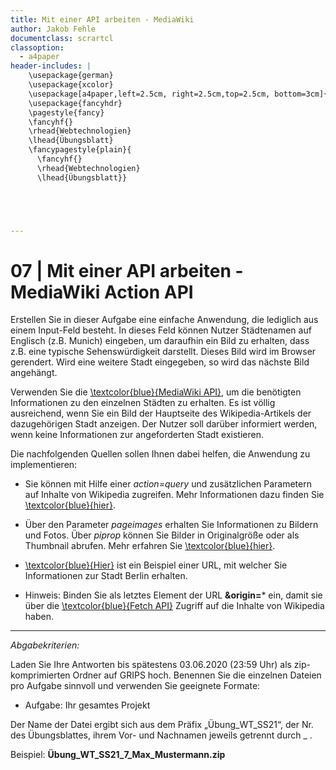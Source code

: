 ```yaml
---
title: Mit einer API arbeiten - MediaWiki
author: Jakob Fehle
documentclass: scrartcl
classoption:
  - a4paper
header-includes: |
    \usepackage{german} 
	\usepackage{xcolor}
    \usepackage[a4paper,left=2.5cm, right=2.5cm,top=2.5cm, bottom=3cm]{geometry}
    \usepackage{fancyhdr}
    \pagestyle{fancy}
    \fancyhf{}
    \rhead{Webtechnologien}
    \lhead{Übungsblatt}
    \fancypagestyle{plain}{
      \fancyhf{}
      \rhead{Webtechnologien}
      \lhead{Übungsblatt}}





---
```



# 07 | Mit einer API arbeiten - MediaWiki Action API

Erstellen Sie in dieser Aufgabe eine einfache Anwendung, die lediglich aus einem Input-Feld besteht. In dieses Feld können Nutzer Städtenamen auf Englisch (z.B. Munich) eingeben, um daraufhin ein Bild zu erhalten, dass z.B. eine typische Sehenswürdigkeit darstellt. Dieses Bild wird im Browser gerendert. Wird eine weitere Stadt eingegeben, so wird das nächste Bild angehängt.

Verwenden Sie die  [\textcolor{blue}{MediaWiki API}](https://www.mediawiki.org/wiki/API:Main_page), um die benötigten Informationen zu den einzelnen Städten zu erhalten. Es ist völlig ausreichend, wenn Sie ein Bild der Hauptseite des Wikipedia-Artikels der dazugehörigen Stadt anzeigen. Der Nutzer soll darüber informiert werden, wenn keine Informationen zur angeforderten Stadt existieren.

Die nachfolgenden Quellen sollen Ihnen dabei helfen, die Anwendung zu implementieren:

- Sie können mit Hilfe einer *action=query* und zusätzlichen Parametern auf Inhalte von Wikipedia zugreifen. Mehr Informationen dazu finden Sie [\textcolor{blue}{hier}](https://www.mediawiki.org/w/api.php?action=help&modules=query).

- Über den Parameter _pageimages_ erhalten Sie Informationen zu Bildern und Fotos. Über _piprop_ können Sie Bilder in Originalgröße oder als Thumbnail abrufen. Mehr erfahren Sie [\textcolor{blue}{hier}](https://www.mediawiki.org/wiki/Extension:PageImages).

- [\textcolor{blue}{Hier}](https://en.wikipedia.org/w/api.php?action=query&titles=Berlin&format=json&indexpageids&prop=images&prop=pageimages&piprop=original) ist ein Beispiel einer URL, mit welcher Sie Informationen zur Stadt Berlin erhalten. 

- Hinweis: Binden Sie als letztes Element der URL **&origin=*** ein, damit sie über die [\textcolor{blue}{Fetch API}](https://developer.mozilla.org/en-US/docs/Web/API/Fetch_API/Using_Fetch) Zugriff auf die Inhalte von Wikipedia haben. 

  



------

*Abgabekriterien:*

Laden Sie Ihre Antworten bis spätestens 03.06.2020 (23:59 Uhr) als zip-komprimierten Ordner auf GRIPS hoch. Benennen Sie die einzelnen Dateien pro Aufgabe sinnvoll und verwenden Sie geeignete Formate:

- Aufgabe: Ihr gesamtes Projekt


Der Name der Datei ergibt sich aus dem Präfix „Übung_WT_SS21“, der Nr. des Übungsblattes, ihrem Vor- und Nachnamen jeweils getrennt durch _ .

 

Beispiel: **Übung_WT_SS21_7_Max_Mustermann.zip**

